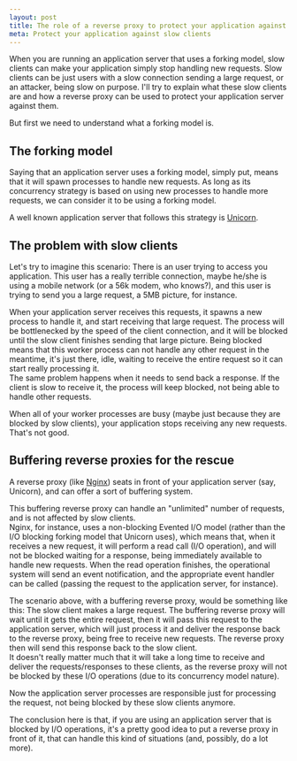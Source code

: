 ```yaml
---
layout: post
title: The role of a reverse proxy to protect your application against slow clients
meta: Protect your application against slow clients
---
```


When you are running an application server that uses a forking model, slow clients can make your application simply stop handling new requests.
Slow clients can be just users with a slow connection sending a large request, or an attacker, being slow on purpose. I'll try to explain what
these slow clients are and how a reverse proxy can be used to protect your application server against them.

But first we need to understand what a forking model is.

## The forking model

Saying that an application server uses a forking model, simply put, means that it will spawn processes to handle new requests. As long as its 
concurrency strategy is based on using new processes to handle more requests, we can consider it to be using a forking model.  

A well known application server that follows this strategy is [Unicorn](http://unicorn.bogomips.org/).

## The problem with slow clients

Let's try to imagine this scenario: There is an user trying to access you application. This user has a really terrible connection,
maybe he/she is using a mobile network (or a 56k modem, who knows?), and this user is trying to send you a large request, a 5MB picture, for instance.  

When your application server receives this requests, it spawns a new process to handle it, and start receiving that large request. The process will be
bottlenecked by the speed of the client connection, and it will be blocked until the slow client finishes sending that large picture. Being blocked means that
this worker process can not handle any other request in the meantime, it's just there, idle, waiting to receive the entire request so it can start really processing it.  
The same problem happens when it needs to send back a response. If the client is slow to receive it, the process will keep blocked, not being able to handle other requests.  

When all of your worker processes are busy (maybe just because they are blocked by slow clients), your application stops receiving any new requests. That's not good.

## Buffering reverse proxies for the rescue

A reverse proxy (like [Nginx](http://nginx.com/)) seats in front of your application server (say, Unicorn), and can offer a sort of buffering system.  

This buffering reverse proxy can handle an "unlimited" number of requests, and is not affected by slow clients.  
Nginx, for instance, uses a non-blocking Evented I/O model (rather than the I/O blocking forking model that Unicorn uses), which means that,
when it receives a new request, it will perform a read call (I/O operation), and will not be blocked waiting for a response, being immediately
available to handle new requests. When the read operation finishes, the operational system will send an event notification, and the appropriate event handler can be called
(passing the request to the application server, for instance).

The scenario above, with a buffering reverse proxy, would be something like this: The slow client makes a large request. The buffering reverse proxy will wait
until it gets the entire request, then it will pass this request to the application server, which will just process it and deliver the response back to the
reverse proxy, being free to receive new requests. The reverse proxy then will send this response back to the slow client.  
It doesn't really matter much that it will take a long time to receive and deliver the requests/responses to these clients, as the reverse proxy will not be
blocked by these I/O operations (due to its concurrency model nature).

Now the application server processes are responsible just for processing the request, not being blocked by these slow clients anymore.

The conclusion here is that, if you are using an application server that is blocked by I/O operations, it's a pretty good idea to put a reverse proxy in front
of it, that can handle this kind of situations (and, possibly, do a lot more).
